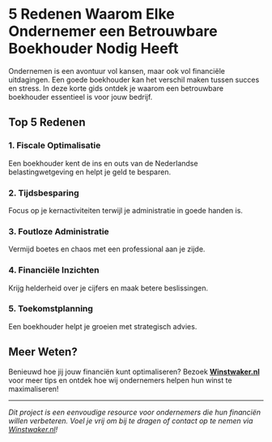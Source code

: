 # 5 Redenen Waarom Elke Ondernemer een Betrouwbare Boekhouder Nodig Heeft

Ondernemen is een avontuur vol kansen, maar ook vol financiële uitdagingen. Een goede boekhouder kan het verschil maken tussen succes en stress. In deze korte gids ontdek je waarom een betrouwbare boekhouder essentieel is voor jouw bedrijf.

## Top 5 Redenen

### 1. Fiscale Optimalisatie
Een boekhouder kent de ins en outs van de Nederlandse belastingwetgeving en helpt je geld te besparen.

### 2. Tijdsbesparing
Focus op je kernactiviteiten terwijl je administratie in goede handen is.

### 3. Foutloze Administratie
Vermijd boetes en chaos met een professional aan je zijde.

### 4. Financiële Inzichten
Krijg helderheid over je cijfers en maak betere beslissingen.

### 5. Toekomstplanning
Een boekhouder helpt je groeien met strategisch advies.

## Meer Weten?
Benieuwd hoe jij jouw financiën kunt optimaliseren? Bezoek **[Winstwaker.nl](https://www.winstwaker.nl)** voor meer tips en ontdek hoe wij ondernemers helpen hun winst te maximaliseren!

---

*Dit project is een eenvoudige resource voor ondernemers die hun financiën willen verbeteren. Voel je vrij om bij te dragen of contact op te nemen via [Winstwaker.nl](https://www.winstwaker.nl)!*
